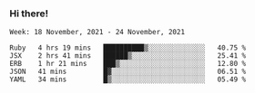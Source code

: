 ### Hi there!

<!--START_SECTION:waka-->
```text
Week: 18 November, 2021 - 24 November, 2021

Ruby   4 hrs 19 mins   ██████████▒░░░░░░░░░░░░░░   40.75 % 
JSX    2 hrs 41 mins   ██████▒░░░░░░░░░░░░░░░░░░   25.41 % 
ERB    1 hr 21 mins    ███▒░░░░░░░░░░░░░░░░░░░░░   12.80 % 
JSON   41 mins         █▓░░░░░░░░░░░░░░░░░░░░░░░   06.51 % 
YAML   34 mins         █▒░░░░░░░░░░░░░░░░░░░░░░░   05.49 % 
```
<!--END_SECTION:waka-->
